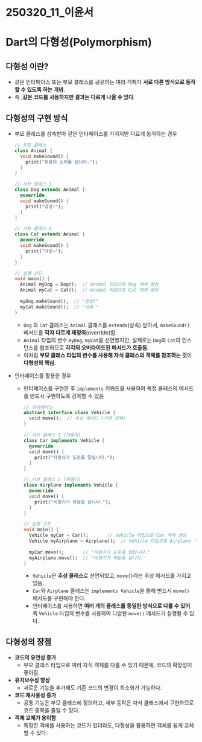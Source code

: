 # 250320_11_이윤서

# Dart의 다형성(Polymorphism)

## 다형성 이란?

- 같은 인터페이스 또는 부모 클래스를 공유하는 여러 객체가 **서로 다른 방식으로 동작할 수 있도록 하는 개념**.
- 즉 ,**같은 코드를 사용하지만 결과는 다르게 나올 수 있다**.

## 다형성의 구현 방식

- 부모 클래스를 상속받아 같은 인터페이스를 가지지만 다르게 동작하는 경우
    
    ```dart
    // 부모 클래스
    class Animal {
      void makeSound() {
        print("동물이 소리를 냅니다.");
      }
    }
    
    // 서브 클래스 1
    class Dog extends Animal {
      @override
      void makeSound() {
        print("멍멍!");
      }
    }
    
    // 서브 클래스 2
    class Cat extends Animal {
      @override
      void makeSound() {
        print("야옹~");
      }
    }
    
    // 실행 코드
    void main() {
      Animal myDog = Dog();  // Animal 타입으로 Dog 객체 생성
      Animal myCat = Cat();  // Animal 타입으로 Cat 객체 생성
      
      myDog.makeSound();  // "멍멍!"
      myCat.makeSound();  // "야옹~"
    }
    
    ```
    
    - `Dog` 와 `Cat` 클래스는 `Animal` 클래스를 `extends`(상속) 받아서, `makeSound()` 메서드를 **각자 다르게 재정의**(override)함.
    - `Animal` 타입의 변수 `myDog`, `myCat`을 선언했지만, 실제로는 `Dog`와 `Cat`의 인스턴스를 참조하므로 **각각의 오버라이드된 메서드가 호출됨**.
    - 이처럼 **부모 클래스 타입의 변수를 사용해 자식 클래스의 객체를 참조하는 것**이 **다형성의 핵심**.
- 인터페이스를 활용한 경우
    - 인터페이스를 구현한 후 `implements` 키워드를 사용하여 특정 클래스의 메서드를 반드시 구현하도록 강제할 수 있음
        
        ```dart
        // 인터페이스
        abstract interface class Vehicle {
          void move();  // 추상 메서드 (구현 강제)
        }
        
        // 서브 클래스 1 (자동차)
        class Car implements Vehicle {
          @override
          void move() {
            print("자동차가 도로를 달립니다.");
          }
        }
        
        // 서브 클래스 2 (비행기)
        class Airplane implements Vehicle {
          @override
          void move() {
            print("비행기가 하늘을 납니다.");
          }
        }
        
        // 실행 코드
        void main() {
          Vehicle myCar = Car();       // Vehicle 타입으로 Car 객체 생성
          Vehicle myAirplane = Airplane();  // Vehicle 타입으로 Airplane 객체 생성
          
          myCar.move();       // "자동차가 도로를 달립니다."
          myAirplane.move();  // "비행기가 하늘을 납니다."
        }
        
        ```
        
        - `Vehicle`은 **추상 클래스**로 선언되었고, `move()`라는 추상 메서드를 가지고 있음.
        - `Car`와 `Airplane` 클래스는 `implements Vehicle`을 통해 반드시 `move()` 메서드를 구현해야 한다.
        - 인터페이스를 사용하면 **여러 개의 클래스를 동일한 방식으로 다룰 수 있어**, 즉 `Vehicle` 타입의 변수를 사용하여 다양한 `move()` 메서드가 실행될 수 있다.

## 다형성의 장점

- **코드의 유연성 증가**
    - 부모 클래스 타입으로 여러 자식 객체를 다룰 수 있기 때문에, 코드의 확장성이 좋아짐.
- **유지보수성 향상**
    - 새로운 기능을 추가해도 기존 코드의 변경이 최소화가 가능하다.
- **코드 재사용성 증가**
    - 공통 기능은 부모 클래스에 정의하고, 세부 동작은 자식 클래스에서 구현하므로 코드 중복을 줄일 수 있다.
- **객체 교체가 용이함**
    - 특정한 객체를 사용하는 코드가 있더라도, 다형성을 활용하면 객체를 쉽게 교체할 수 있다.